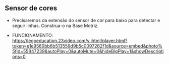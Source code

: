 ## Sensor de cores

- Precisaremos da extensão do sensor de cor para baixo para detectar e seguir linhas. Construa-o na Base Motriz.

- FUNCIONAMENTO: https://legoeducation.23video.com/v.ihtml/player.html?token=e1e9580bb6b513559d9b5c0097262f1d&source=embed&photo%5fid=55847239&autoPlay=0&autoMute=0&hideBigPlay=1&showDescriptions=0